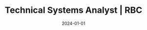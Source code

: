 ---
title: "Technical Systems Analyst | RBC"
tags: [work]
date: 2024-01-01

showTaxonomies: true
showSummary: true
draft: false

externalUrl: "/portfolio"
summary: "Automated completion of application products’ developer ticket requests to middleware messaging team using Python to increase response rate and development speed. Added trigger monitoring to bank-wide Linux/AIX servers, allowing apps to save system resources until required"
_build:
  render: "false"
  list: "local"
---